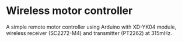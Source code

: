 # Wireless motor controller
A simple remote motor controller using Arduino with XD-YK04 module, wireless receiver (SC2272-M4) and transmitter (PT2262) at 315mHz.
